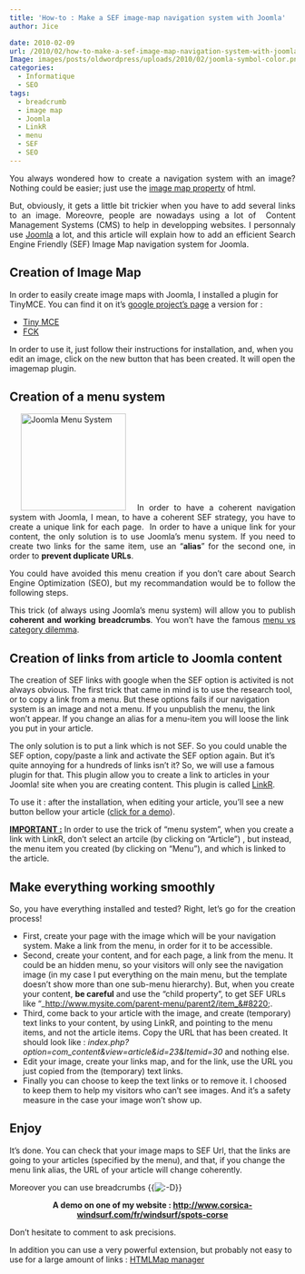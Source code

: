 ```yaml
---
title: 'How-to : Make a SEF image-map navigation system with Joomla'
author: Jice

date: 2010-02-09
url: /2010/02/how-to-make-a-sef-image-map-navigation-system-with-joomla/
Image: images/posts/oldwordpress/uploads/2010/02/joomla-symbol-color.png
categories:
  - Informatique
  - SEO
tags:
  - breadcrumb
  - image map
  - Joomla
  - LinkR
  - menu
  - SEF
  - SEO
---
```

<p style="text-align: justify;">
  You always wondered how to create a navigation system with an image? Nothing could be easier; just use the <a title="Image Map" href="http://www.w3.org/TR/REC-html40/struct/objects.html#h-13.6" target="_blank">image map property</a> of html.
</p>

<p style="text-align: justify;">
  But, obviously, it gets a little bit trickier when you have to add several links to an image. Moreovre, people are nowadays using a lot of  Content Management Systems (CMS) to help in developping websites. I personnaly use <a title="Joomla - CMS" href="http://www.joomla.org/" target="_blank">Joomla</a> a lot, and this article will explain how to add an efficient Search Engine Friendly (SEF) Image Map navigation system for Joomla.
</p>

<p style="text-align: justify;">
  <!--more-->
</p>

<h2 style="text-align: justify;">
  Creation of Image Map
</h2>

In order to easily create image maps with Joomla, I installed a plugin for TinyMCE. You can find it on it&#8217;s <a title="Image Map" href="http://code.google.com/p/imgmap/" target="_blank">google project&#8217;s page</a> a version for :

  * <a title="Plugin Image Map for Tiny MCE" href="http://code.google.com/p/imgmap/wiki/Joomla_setup" target="_blank">Tiny MCE</a>
  * <a title="Plugin Image Map for FCK" href="http://code.google.com/p/imgmap/wiki/FCKEditor_setup" target="_blank">FCK</a>

In order to use it, just follow their instructions for installation, and, when you edit an image, click on the new button that has been created. It will open the imagemap plugin.

## Creation of a menu system

<p style="text-align: justify;">
  <img class="alignleft size-full wp-image-1023" style="margin: 0px 20px;" title="content-management-system-joomla-free" src="/images/posts/oldwordpress/uploads/2010/02/content-management-system-joomla-free.png" alt="Joomla Menu System" width="185" height="171" >In order to have a coherent navigation system with Joomla, I mean, to have a coherent SEF strategy, you have to create a unique link for each page.  In order to have a unique link for your content, the only solution is to use Joomla&#8217;s menu system. If you need to create two links for the same item, use an &#8220;<strong>alias</strong>&#8221; for the second one, in order to <strong>prevent duplicate URLs</strong>.
</p>

<p style="text-align: justify;">
  You could have avoided this menu creation if you don&#8217;t care about Search Engine Optimization (SEO), but my recommandation would be to follow the following steps.
</p>

<p style="text-align: justify;">
  This trick (of always using Joomla&#8217;s menu system) will allow you to publish <strong>coherent and working breadcrumbs</strong>. You won&#8217;t have the famous <a title="Joomla Breadcrumbs and Categories" href="http://forum.joomla.org/viewtopic.php?f=47&t=372518" target="_blank">menu vs category dilemma</a>.
</p>

<h2 style="text-align: justify;">
  Creation of links from article to Joomla content
</h2>

The creation of SEF links with google when the SEF option is activited is not always obvious. The first trick that came in mind is to use the research tool, or to copy a link from a menu. But these options fails if our navigation system is an image and not a menu. If you unpublish the menu, the link won&#8217;t appear. If you change an alias for a menu-item you will loose the link you put in your article.

The only solution is to put a link which is not SEF. So you could unable the SEF option, copy/paste a link and activate the SEF option again. But it&#8217;s quite annoying for a hundreds of links isn&#8217;t it? So, we will use a famous plugin for that. This plugin allow you to create a link to articles in your Joomla! site when you are creating content. This plugin is called <a title="LinkR" href="http://extensions.joomla.org/extensions/structure-a-navigation/site-links/4010" target="_blank">LinkR</a>.

To use it : after the installation, when editing your article, you&#8217;ll see a new button bellow your article (<a title="Demo of LinkR" href="http://j.l33p.com/linkr/demo" target="_blank">click for a demo</a>).

<span style="text-decoration: underline;"><strong>IMPORTANT :</strong></span> In order to use the trick of &#8220;menu system&#8221;, when you create a link with LinkR, don&#8217;t select an artcile (by clicking on &#8220;Article&#8221;) , but instead, the menu item you created (by clicking on &#8220;Menu&#8221;), and which is linked to the article.

## Make everything working smoothly

<p style="text-align: justify;">
  So, you have everything installed and tested? Right, let&#8217;s go for the creation process!
</p>

  * First, create your page with the image which will be your navigation system. Make a link from the menu, in order for it to be accessible.
  * Second, create your content, and for each page, a link from the menu. It could be an hidden menu, so your visitors will only see the navigation image (in my case I put everything on the main menu, but the template doesn&#8217;t show more than one sub-menu hierarchy). But, when you create your content, **be careful** and use the &#8220;child property&#8221;, to get SEF URLs like &#8220;_http://www.mysite.com/parent-menu/parent2/item_&#8220;.
  * Third, come back to your article with the image, and create (temporary) text links to your content, by using LinkR, and pointing to the menu items, and not the article items. Copy the URL that has been created. It should look like : _index.php?option=com_content&view=article&id=23&Itemid=30_ and nothing else.
  * Edit your image, create your links map, and for the link, use the URL you just copied from the (temporary) text links.
  * Finally you can choose to keep the text links or to remove it. I choosed to keep them to help my visitors who can&#8217;t see images. And it&#8217;s a safety measure in the case your image won&#8217;t show up.

## Enjoy

It&#8217;s done. You can check that your image maps to SEF Url, that the links are going to your articles (specified by the menu), and that, if you change the menu link alias, the URL of your article will change coherently.

Moreover you can use breadcrumbs {{<img src="http://localhost/oldblog/wp-includes/images/smilies/icon_biggrin.gif" alt=":-D" class="wp-smiley" >}}

<p style="text-align: center;">
  <strong>A demo on one of my website : <a title="Liste de spots en Corse : Corsica Windsurf" href="http://www.corsica-windsurf.com/fr/windsurf/spots-corse" target="_blank">http://www.corsica-windsurf.com/fr/windsurf/spots-corse</a></strong>
</p>

Don&#8217;t hesitate to comment to ask precisions.

In addition you can use a very powerful extension, but probably not easy to use for a large amount of links : <a title="HTMLMap Manager" href="http://extensions.joomla.org/extensions/style-a-design/design/7332" target="_blank">HTMLMap manager</a>
